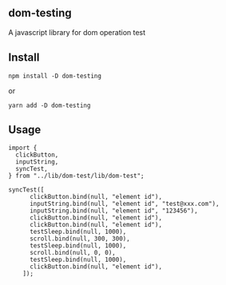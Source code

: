 ## dom-testing

A javascript library for dom operation test

## Install

```
npm install -D dom-testing
```

or

```
yarn add -D dom-testing
```

## Usage

```
import {
  clickButton,
  inputString,
  syncTest,
} from "../lib/dom-test/lib/dom-test";

syncTest([
      clickButton.bind(null, "element id"),
      inputString.bind(null, "element id", "test@xxx.com"),
      inputString.bind(null, "element id", "123456"),
      clickButton.bind(null, "element id"),
      clickButton.bind(null, "element id"),
      testSleep.bind(null, 1000),
      scroll.bind(null, 300, 300),
      testSleep.bind(null, 1000),
      scroll.bind(null, 0, 0),
      testSleep.bind(null, 1000),
      clickButton.bind(null, "element id"),
    ]);

```
